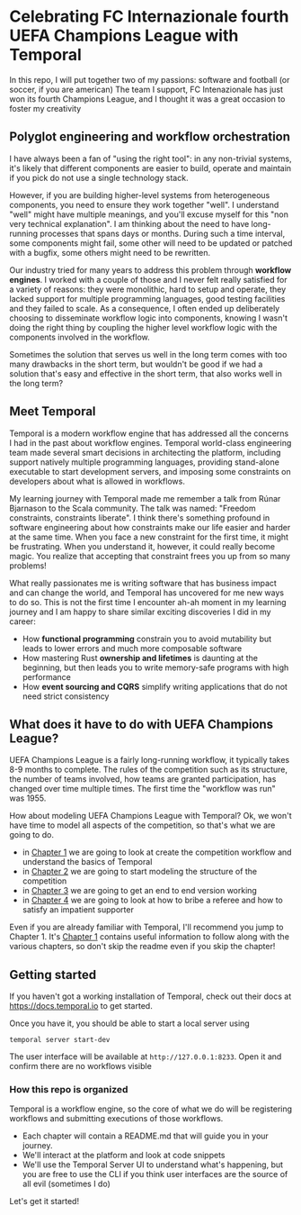 # Celebrating FC Internazionale fourth UEFA Champions League with Temporal

In this repo, I will put together two of my passions: software and football (or soccer, if you are american)
The team I support, FC Intenazionale has just won its fourth Champions League, and I thought it was a great occasion to foster my creativity

## Polyglot engineering and workflow orchestration

I have always been a fan of "using the right tool": in any non-trivial systems, it's likely that different components are easier to build, operate and maintain if you pick do not use a single technology stack.

However, if you are building higher-level systems from heterogeneous components, you need to ensure they work together "well". I understand "well" might have multiple meanings, and you'll excuse myself for this "non very technical explanation". I am thinking about the need to have long-running processes that spans days or months. During such a time interval, some components might fail, some other will need to be updated or patched with a bugfix, some others might need to be rewritten.

Our industry tried for many years to address this problem through **workflow engines**. I worked with a couple of those and I never felt really satisfied for a variety of reasons: they were monolithic, hard to setup and operate, they lacked support for multiple programming languages, good testing facilities and they failed to scale.  As a consequence, I often ended up deliberately choosing to disseminate workflow logic into components, knowing I wasn't doing the right thing by coupling the higher level workflow logic with the components involved in the workflow. 

Sometimes the solution that serves us well in the long term comes with too many drawbacks in the short term, but wouldn't be good if we had a solution that's easy and effective in the short term, that also works well in the long term? 

## Meet Temporal

Temporal is a modern workflow engine that has addressed all the concerns I had in the past about workflow engines. 
Temporal world-class engineering team made several smart decisions in architecting the platform, including support natively multiple programming languages, providing stand-alone executable to start development servers, and imposing some constraints on developers about what is allowed in workflows.

My learning journey with Temporal made me remember a talk from Rúnar Bjarnason to the Scala community. The talk was named: "Freedom constraints, constraints liberate". I think there's something profound in software engineering about how constraints make our life easier and harder at the same time. When you face a new constraint for the first time, it might be frustrating. When you understand it, however, it could really become magic. You realize that accepting that constraint frees you up from so many problems!  

What really passionates me is writing software that has business impact and can change the world, and Temporal has uncovered for me new ways to do so. This is not the first time I encounter ah-ah moment in my learning journey and I am happy to share similar exciting discoveries I did in my career:

- How **functional programming** constrain you to avoid mutability but leads to lower errors and much more composable software
- How mastering Rust **ownership and lifetimes** is daunting at the beginning, but then leads you to write memory-safe programs with high performance
- How **event sourcing and CQRS** simplify writing applications that do not need strict consistency  


## What does it have to do with UEFA Champions League?

UEFA Champions League is a fairly long-running workflow, it typically takes 8-9 months to complete. The rules of the competition such as its structure, the number of teams involved, how teams are granted participation, has changed over time multiple times. The first time the "workflow was run" was 1955. 

How about modeling UEFA Champions League with Temporal? Ok, we won't have time to model all aspects of the competition, so that's what we are going to do.

- in [Chapter 1](./chapter1) we are going to look at create the competition workflow and understand the basics of Temporal
- in [Chapter 2](./chapter2) we are going to start modeling the structure of the competition
- in [Chapter 3](./chapter3) we are going to get an end to end version working
- in [Chapter 4](./chapter4) we are going to look at how to bribe a referee and how to satisfy an impatient supporter 


Even if you are already familiar with Temporal, I'll recommend you jump to Chapter 1. It's [Chapter 1](./chapter1/README.md) contains useful information to follow along with the various chapters, so don't skip the readme even if you skip the chapter!

## Getting started

If you haven't got a working installation of Temporal, check out their docs at https://docs.temporal.io to get started.

Once you have it, you should be able to start a local server using

```shell
temporal server start-dev
```

The user interface will be available at `http://127.0.0.1:8233`. Open it and confirm there are no workflows visible

### How this repo is organized

Temporal is a workflow engine, so the core of what we do will be registering workflows and submitting executions of those workflows.
- Each chapter will contain a README.md that will guide you in your journey.
- We'll interact at the platform and look at code snippets
- We'll use the Temporal Server UI to understand what's happening, but you are free to use the CLI if you think user interfaces are the source of all evil (sometimes I do)


Let's get it started!
